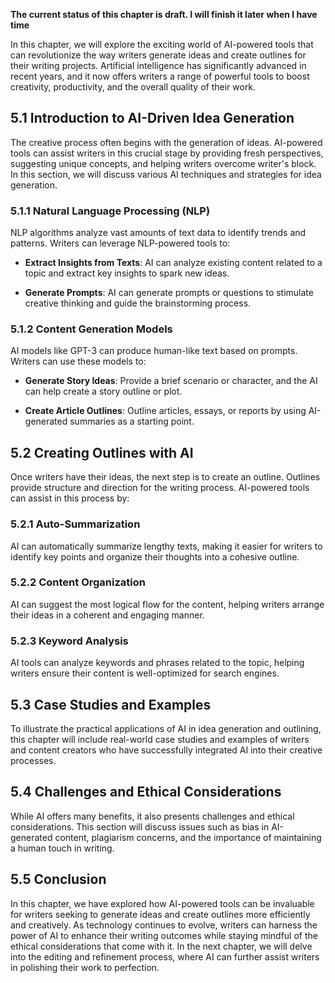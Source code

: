**The current status of this chapter is draft. I will finish it later when I have time**

In this chapter, we will explore the exciting world of AI-powered tools that can revolutionize the way writers generate ideas and create outlines for their writing projects. Artificial intelligence has significantly advanced in recent years, and it now offers writers a range of powerful tools to boost creativity, productivity, and the overall quality of their work.

5.1 **Introduction to AI-Driven Idea Generation**
-------------------------------------------------

The creative process often begins with the generation of ideas. AI-powered tools can assist writers in this crucial stage by providing fresh perspectives, suggesting unique concepts, and helping writers overcome writer's block. In this section, we will discuss various AI techniques and strategies for idea generation.

### 5.1.1 **Natural Language Processing (NLP)**

NLP algorithms analyze vast amounts of text data to identify trends and patterns. Writers can leverage NLP-powered tools to:

* **Extract Insights from Texts**: AI can analyze existing content related to a topic and extract key insights to spark new ideas.

* **Generate Prompts**: AI can generate prompts or questions to stimulate creative thinking and guide the brainstorming process.

### 5.1.2 **Content Generation Models**

AI models like GPT-3 can produce human-like text based on prompts. Writers can use these models to:

* **Generate Story Ideas**: Provide a brief scenario or character, and the AI can help create a story outline or plot.

* **Create Article Outlines**: Outline articles, essays, or reports by using AI-generated summaries as a starting point.

5.2 **Creating Outlines with AI**
---------------------------------

Once writers have their ideas, the next step is to create an outline. Outlines provide structure and direction for the writing process. AI-powered tools can assist in this process by:

### 5.2.1 **Auto-Summarization**

AI can automatically summarize lengthy texts, making it easier for writers to identify key points and organize their thoughts into a cohesive outline.

### 5.2.2 **Content Organization**

AI can suggest the most logical flow for the content, helping writers arrange their ideas in a coherent and engaging manner.

### 5.2.3 **Keyword Analysis**

AI tools can analyze keywords and phrases related to the topic, helping writers ensure their content is well-optimized for search engines.

5.3 **Case Studies and Examples**
---------------------------------

To illustrate the practical applications of AI in idea generation and outlining, this chapter will include real-world case studies and examples of writers and content creators who have successfully integrated AI into their creative processes.

5.4 **Challenges and Ethical Considerations**
---------------------------------------------

While AI offers many benefits, it also presents challenges and ethical considerations. This section will discuss issues such as bias in AI-generated content, plagiarism concerns, and the importance of maintaining a human touch in writing.

5.5 **Conclusion**
------------------

In this chapter, we have explored how AI-powered tools can be invaluable for writers seeking to generate ideas and create outlines more efficiently and creatively. As technology continues to evolve, writers can harness the power of AI to enhance their writing outcomes while staying mindful of the ethical considerations that come with it. In the next chapter, we will delve into the editing and refinement process, where AI can further assist writers in polishing their work to perfection.
